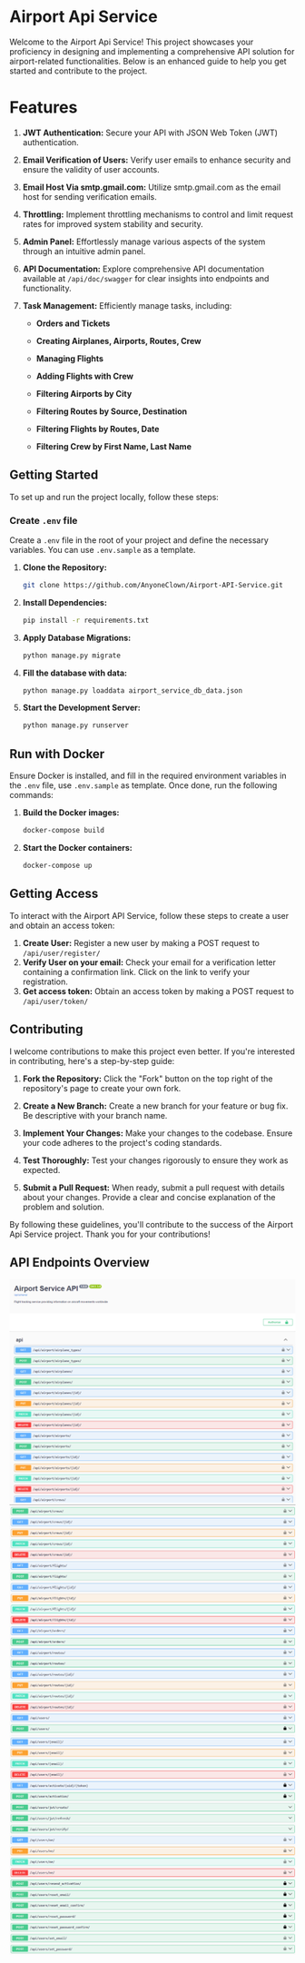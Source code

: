 # Airport Api Service

Welcome to the Airport Api Service! This project showcases your proficiency in designing and implementing a comprehensive API solution for airport-related functionalities. Below is an enhanced guide to help you get started and contribute to the project.

# Features

1. **JWT Authentication:**
   Secure your API with JSON Web Token (JWT) authentication.

2. **Email Verification of Users:**
   Verify user emails to enhance security and ensure the validity of user accounts.

3. **Email Host Via smtp.gmail.com:**
   Utilize smtp.gmail.com as the email host for sending verification emails.

4. **Throttling:**
   Implement throttling mechanisms to control and limit request rates for improved system stability and security.

5. **Admin Panel:**
   Effortlessly manage various aspects of the system through an intuitive admin panel.

6. **API Documentation:**
   Explore comprehensive API documentation available at `/api/doc/swagger` for clear insights into endpoints and functionality.

7. **Task Management:**
   Efficiently manage tasks, including:

    - **Orders and Tickets**

    - **Creating Airplanes, Airports, Routes, Crew**

    - **Managing Flights**

    - **Adding Flights with Crew**

    - **Filtering Airports by City**

    - **Filtering Routes by Source, Destination**

    - **Filtering Flights by Routes, Date**

    - **Filtering Crew by First Name, Last Name**


## Getting Started

To set up and run the project locally, follow these steps:

### Create `.env` file

Create a `.env` file in the root of your project and define the necessary variables. You can use `.env.sample` as a template.


1. **Clone the Repository:**
    ```bash
    git clone https://github.com/AnyoneClown/Airport-API-Service.git
    ```

2. **Install Dependencies:**
    ```bash
    pip install -r requirements.txt
    ```

3. **Apply Database Migrations:**
    ```bash
    python manage.py migrate
    ```

4. **Fill the database with data:**
    ```bash
    python manage.py loaddata airport_service_db_data.json
    ```

5. **Start the Development Server:**
    ```bash
    python manage.py runserver
    ```
## Run with Docker

Ensure Docker is installed, and fill in the required environment variables in the `.env` file, use `.env.sample` as template. Once done, run the following commands:

1. **Build the Docker images:**
    ```bash
    docker-compose build
    ```

2. **Start the Docker containers:**
    ```bash
    docker-compose up
    ```

## Getting Access

To interact with the Airport API Service, follow these steps to create a user and obtain an access token:

1. **Create User:**
   Register a new user by making a POST request to `/api/user/register/`
2. **Verify User on your email:**
   Check your email for a verification letter containing a confirmation link. Click on the link to verify your registration.
3. **Get access token:**
   Obtain an access token by making a POST request to `/api/user/token/`


## Contributing

I welcome contributions to make this project even better. If you're interested in contributing, here's a step-by-step guide:

1. **Fork the Repository:**
   Click the "Fork" button on the top right of the repository's page to create your own fork.

2. **Create a New Branch:**
   Create a new branch for your feature or bug fix. Be descriptive with your branch name.

3. **Implement Your Changes:**
   Make your changes to the codebase. Ensure your code adheres to the project's coding standards.

4. **Test Thoroughly:**
   Test your changes rigorously to ensure they work as expected.

5. **Submit a Pull Request:**
   When ready, submit a pull request with details about your changes. Provide a clear and concise explanation of the problem and solution.

By following these guidelines, you'll contribute to the success of the Airport Api Service project. Thank you for your contributions!

## API Endpoints Overview
![Swagger1](images/Swagger1.png)
![Swagger2](images/Swagger2.png)
![Swagger3](images/Swagger3.png)